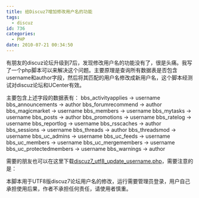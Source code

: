 ```yaml
---
title: 给Discuz7增加修改用户名的功能
tags:
  - discuz
id: 736
categories:
  - PHP
date: 2010-07-21 00:34:50
---
```


有朋友的discuz论坛升级到7后，发现修改用户名的功能没有了，很是头痛。我写了一个php脚本可以来解决这个问题。主要原理是查询所有数据表是否包含username和author字段，然后将其匹配的用户名修改成新用户名，这个脚本经测试对discuz论坛和UCenter有效。

主要包含上述字段的数据表有：
bbs_activityapplies -&gt; username
bbs_announcements -&gt; author
bbs_forumrecommend -&gt; author
bbs_magicmarket -&gt; username
bbs_members -&gt; username
bbs_mytasks -&gt; username
bbs_posts -&gt; author
bbs_promotions -&gt; username
bbs_ratelog -&gt; username
bbs_reportlog -&gt; username
bbs_rsscaches -&gt; author
bbs_sessions -&gt; username
bbs_threads -&gt; author
bbs_threadsmod -&gt; username
bbs_uc_admins -&gt; username
bbs_uc_feeds -&gt; username
bbs_uc_members -&gt; username
bbs_uc_mergemembers -&gt; username
bbs_uc_protectedmembers -&gt; username
bbs_warnings -&gt; author

需要的朋友也可以在这里下载[discuz7_utf8_update_username.php](http://www.zhaiduo.com/wp-content/uploads/2010/07/discuz7utf8_update_username.php_.txt)，需要注意的是：

本脚本用于UTF8版discuz7论坛用户名的修改，运行需要管理员登录，用户自己承担使用后果，作者不承担任何责任，请使用者慎重。
